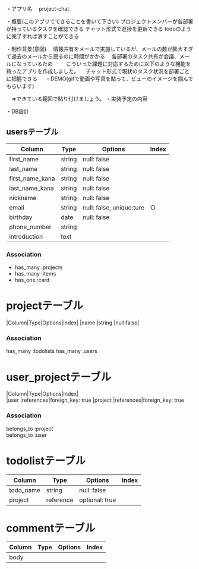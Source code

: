 ・アプリ名
　project-chat

・概要(このアプリでできることを書いて下さい)
  プロジェクトメンバーが各部署が持っているタスクを確認できる
  チャット形式で進捗を更新できる
  todoのように完了すれば消すことができる

・制作背景(意図)
　情報共有をメールで実施しているが、メールの数が膨大すぎて過去のメールから遡るのに時間がかかる
　各部署のタスク共有が会議、メールになっているため
　
　こういった課題に対応するために以下のような機能を持ったアプリを作成しました。
　チャット形式で現状のタスク状況を部署ごとに把握できる
　
・DEMO(gifで動画や写真を貼って、ビューのイメージを掴んでもらいます)

　⇒できている範囲で貼り付けましょう。
・実装予定の内容

・DB設計
## usersテーブル
|Column|Type|Options|Index|
|------|----|-------|-----|
|first_name     |string    |null: false|
|last_name      |string    |null: false|
|first_name_kana|string    |null: false|
|last_name_kana |string    |null: false|
|nickname       |string    |null: false|
|email          |string    |null: false, unique:ture|○|
|birthday       |date      |null: false|
|phone_number   |string    |  |
|introduction   |text      |  |
### Association
- has_many :projects
- has_many :items
- has_one :card

# projectテーブル
|Column|Type|Options|Index|
|name |string |null:false|


### Association
has_many :todolists
has_many :users

# user_projectテーブル
|Column|Type|Options|Index|  
|user     |references|foreign_key: true
|project  |references|foreign_key: true

### Association
belongs_to :project  
belongs_to :user


# todolistテーブル
|Column|Type|Options|Index|
|------|----|-------|-----|
|todo_name|string   |null: false|
|project  |reference|optional: true

# commentテーブル
|Column|Type|Options|Index|
|------|----|-------|-----|
|body|
